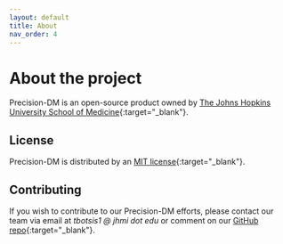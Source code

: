 ```yaml
---
layout: default
title: About
nav_order: 4
---
```

# About the project

Precision-DM is an open-source product owned by [The Johns Hopkins University School of Medicine](https://www.hopkinsmedicine.org/som/){:target="_blank"}.

## License

Precision-DM is distributed by an [MIT license](https://github.com/just-the-docs/just-the-docs/tree/main/LICENSE.txt){:target="_blank"}.

## Contributing

If you wish to contribute to our Precision-DM efforts, please contact our team via email at *tbotsis1 @ jhmi dot edu* or comment on our [GitHub repo](https://github.com/just-the-docs/just-the-docs/tree/main/LICENSE.txt){:target="_blank"}.